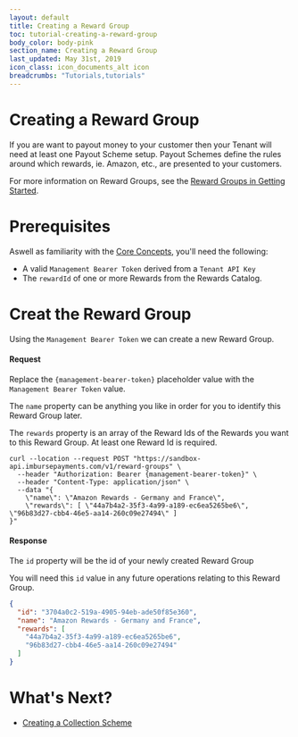 ```yaml
---
layout: default
title: Creating a Reward Group
toc: tutorial-creating-a-reward-group
body_color: body-pink
section_name: Creating a Reward Group
last_updated: May 31st, 2019
icon_class: icon_documents_alt icon
breadcrumbs: "Tutorials,tutorials"
---
```

# Creating a Reward Group
If you are want to payout money to your customer then your Tenant will need at least one Payout Scheme setup. Payout Schemes define the rules around which rewards, ie. Amazon, etc., are presented to your customers.

For more information on Reward Groups, see the [Reward Groups in Getting Started](/pages/getting-started/reward-groups).

# Prerequisites
Aswell as familiarity with the [Core Concepts](/pages/guides/core-concepts), you'll need the following:

- A valid `Management Bearer Token` derived from a `Tenant API Key`
- The `rewardId` of one or more Rewards from the Rewards Catalog.

# Creat the Reward Group
Using the `Management Bearer Token` we can create a new Reward Group.

#### Request
Replace the `{management-bearer-token}` placeholder value with the `Management Bearer Token` value.

The `name` property can be anything you like in order for you to identify this Reward Group later.

The `rewards` property is an array of the Reward Ids of the Rewards you want to this Reward Group. At least one Reward Id is required.

```curl
curl --location --request POST "https://sandbox-api.imbursepayments.com/v1/reward-groups" \
  --header "Authorization: Bearer {management-bearer-token}" \
  --header "Content-Type: application/json" \
  --data "{
	\"name\": \"Amazon Rewards - Germany and France\",
	\"rewards\": [ \"44a7b4a2-35f3-4a99-a189-ec6ea5265be6\", \"96b83d27-cbb4-46e5-aa14-260c09e27494\" ]
}"
```

#### Response
The `id` property will be the id of your newly created Reward Group

You will need this `id` value in any future operations relating to this Reward Group.

```json
{
  "id": "3704a0c2-519a-4905-94eb-ade50f85e360",
  "name": "Amazon Rewards - Germany and France",
  "rewards": [ 
    "44a7b4a2-35f3-4a99-a189-ec6ea5265be6", 
    "96b83d27-cbb4-46e5-aa14-260c09e27494" 
  ]
}
```

# What's Next?
- [Creating a Collection Scheme](/pages/tutorials/creating-a-collection-scheme)
